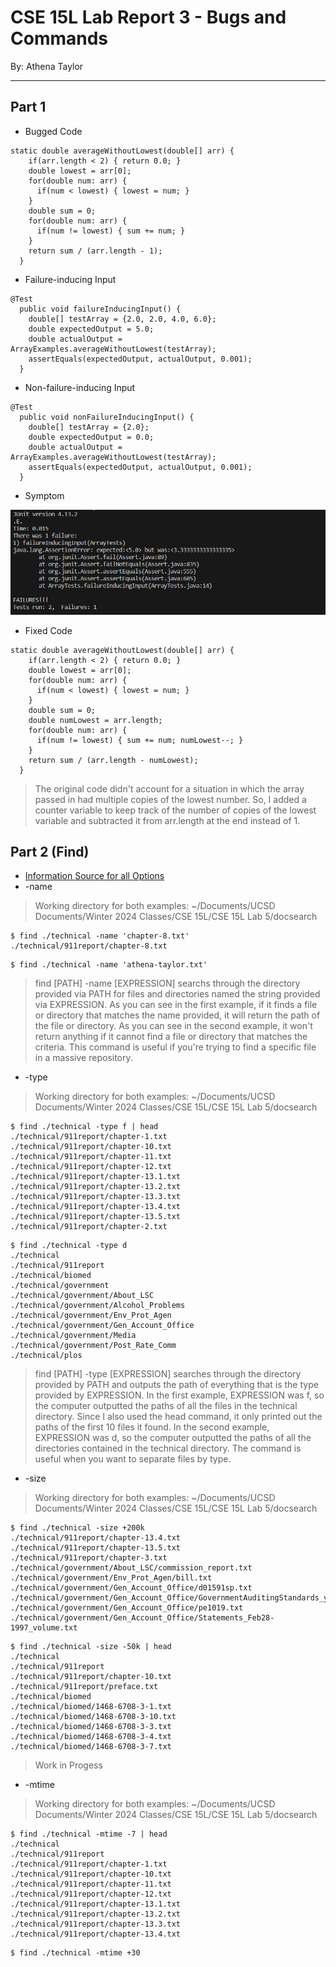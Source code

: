 # CSE 15L Lab Report 3 - Bugs and Commands
By: Athena Taylor

***

## Part 1
* Bugged Code
```
static double averageWithoutLowest(double[] arr) {
    if(arr.length < 2) { return 0.0; }
    double lowest = arr[0];
    for(double num: arr) {
      if(num < lowest) { lowest = num; }
    }
    double sum = 0;
    for(double num: arr) {
      if(num != lowest) { sum += num; }
    }
    return sum / (arr.length - 1);
  }
```
* Failure-inducing Input
```
@Test
  public void failureInducingInput() {
    double[] testArray = {2.0, 2.0, 4.0, 6.0};
    double expectedOutput = 5.0;
    double actualOutput = ArrayExamples.averageWithoutLowest(testArray); 
    assertEquals(expectedOutput, actualOutput, 0.001);
  }
```
* Non-failure-inducing Input
```
@Test
  public void nonFailureInducingInput() {
    double[] testArray = {2.0};
    double expectedOutput = 0.0;
    double actualOutput = ArrayExamples.averageWithoutLowest(testArray); 
    assertEquals(expectedOutput, actualOutput, 0.001);
  }
```
* Symptom

![Image](Lab5Symptom.png)
* Fixed Code
```
static double averageWithoutLowest(double[] arr) {
    if(arr.length < 2) { return 0.0; }
    double lowest = arr[0];
    for(double num: arr) {
      if(num < lowest) { lowest = num; }
    }
    double sum = 0;
    double numLowest = arr.length;
    for(double num: arr) {
      if(num != lowest) { sum += num; numLowest--; }
    }
    return sum / (arr.length - numLowest);
  }
```
> The original code didn't account for a situation in which the array passed in had multiple copies of the lowest number. So, I added a counter variable to keep track of the number of copies of the lowest variable and subtracted it from arr.length at the end instead of 1.
## Part 2 (Find)
* [Information Source for all Options](https://tecadmin.net/linux-find-command-with-examples/)
* -name
> Working directory for both examples: ~/Documents/UCSD Documents/Winter 2024 Classes/CSE 15L/CSE 15L Lab 5/docsearch
```
$ find ./technical -name 'chapter-8.txt'
./technical/911report/chapter-8.txt
```
```
$ find ./technical -name 'athena-taylor.txt'

```
> find [PATH] -name [EXPRESSION] searchs through the directory provided via PATH for files and directories named the string provided via EXPRESSION. As you can see in the first example, if it finds a file or directory that matches the name provided, it will return the path of the file or directory. As you can see in the second example, it won't return anything if it cannot find a file or directory that matches the criteria. This command is useful if you're trying to find a specific file in a massive repository.
* -type
> Working directory for both examples: ~/Documents/UCSD Documents/Winter 2024 Classes/CSE 15L/CSE 15L Lab 5/docsearch
```
$ find ./technical -type f | head
./technical/911report/chapter-1.txt
./technical/911report/chapter-10.txt
./technical/911report/chapter-11.txt
./technical/911report/chapter-12.txt
./technical/911report/chapter-13.1.txt
./technical/911report/chapter-13.2.txt
./technical/911report/chapter-13.3.txt
./technical/911report/chapter-13.4.txt
./technical/911report/chapter-13.5.txt
./technical/911report/chapter-2.txt
```
```
$ find ./technical -type d
./technical
./technical/911report
./technical/biomed
./technical/government
./technical/government/About_LSC
./technical/government/Alcohol_Problems  
./technical/government/Env_Prot_Agen     
./technical/government/Gen_Account_Office
./technical/government/Media
./technical/government/Post_Rate_Comm    
./technical/plos
```
> find [PATH] -type [EXPRESSION] searches through the directory provided by PATH and outputs the path of everything that is the type provided by EXPRESSION. In the first example, EXPRESSION was f, so the computer outputted the paths of all the files in the technical directory. Since I also used the head command, it only printed out the paths of the first 10 files it found. In the second example, EXPRESSION was d, so the computer outputted the paths of all the directories contained in the technical directory. The command is useful when you want to separate files by type.
* -size
> Working directory for both examples: ~/Documents/UCSD Documents/Winter 2024 Classes/CSE 15L/CSE 15L Lab 5/docsearch
```
$ find ./technical -size +200k
./technical/911report/chapter-13.4.txt
./technical/911report/chapter-13.5.txt
./technical/911report/chapter-3.txt
./technical/government/About_LSC/commission_report.txt
./technical/government/Env_Prot_Agen/bill.txt
./technical/government/Gen_Account_Office/d01591sp.txt
./technical/government/Gen_Account_Office/GovernmentAuditingStandards_yb2002ed.txt
./technical/government/Gen_Account_Office/pe1019.txt
./technical/government/Gen_Account_Office/Statements_Feb28-1997_volume.txt
```
```
$ find ./technical -size -50k | head
./technical
./technical/911report
./technical/911report/chapter-10.txt
./technical/911report/preface.txt
./technical/biomed
./technical/biomed/1468-6708-3-1.txt
./technical/biomed/1468-6708-3-10.txt
./technical/biomed/1468-6708-3-3.txt
./technical/biomed/1468-6708-3-4.txt
./technical/biomed/1468-6708-3-7.txt
```
> Work in Progess
* -mtime
> Working directory for both examples: ~/Documents/UCSD Documents/Winter 2024 Classes/CSE 15L/CSE 15L Lab 5/docsearch
```
$ find ./technical -mtime -7 | head
./technical
./technical/911report
./technical/911report/chapter-1.txt
./technical/911report/chapter-10.txt
./technical/911report/chapter-11.txt
./technical/911report/chapter-12.txt
./technical/911report/chapter-13.1.txt
./technical/911report/chapter-13.2.txt
./technical/911report/chapter-13.3.txt
./technical/911report/chapter-13.4.txt
```
```
$ find ./technical -mtime +30
```
>
